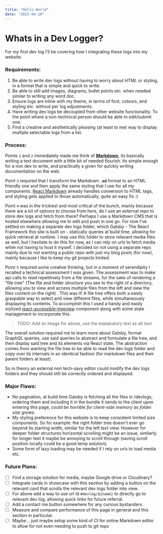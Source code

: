 ```yaml
---
title: "Hello World"
date: "2025-04-10"
---
```


# Whats in a Dev Logger?

For my first dev log I'll be covering how I integrating these logs into my website.

### Requirements:

1.  Be able to write dev logs without having to worry about HTML or styling, in a format that is simple and quick to write.
2.  Be able to still add images, diagrams, bullet points etc. when needed similar to writing any word doc.
3.  Ensure logs are inline with my theme, in terms of font, colours, and styling etc. without per log adjustments.
4.  Have writing dev logs be decoupled from other website functionality. To the point where a non-technical person should be able to edit/submit one.
5.  Find a creative and aesthetically pleasing (at least to me) way to display multiple selectable logs from a list.

### Process:

Points `1` and `2` immediately made me think of [**Markdown**](https://en.wikipedia.org/wiki/Markdown), its basically writing a text document with a little bit of needed flourish. Its simple enough for a non dev to write, and practically a given for quickly writing documentation on the web.

Point `3` required that I transform the Markdown **`.md`** format to an HTML friendly one and then apply the same styling that I use for all my components. [React Markdown](https://github.com/remarkjs/react-markdown) already handles conversion to HTML tags, and styling gets applied to those automatically, quite an easy fix :)

Point `4` was in the trickiest and most critical of the bunch, mainly because there are a lot of options to choose from here, do I use an external repo to store dev logs and fetch from there? Perhaps I use a Markdown CMS that is hosted elsewhere allowing me to edit and push in one go. For now I've settled on making a separate dev logs folder, which Gatsby - The React Framework this site is built on - statically queries at build time, allowing for quick retrieval at runtime. I may use this folder to store relevant media files as well, but I hesitate to do this for now, as I can rely on urls to fetch media while not having to host it myself. I decided on not using a separate repo mainly due to not wanting a public repo with just my blog posts (for now), mainly because I like to keep my git projects limited.

Point `5` required some creative thinking, but in a moment of serendipity I recalled a technical assessment I was given. The assessment was to make api calls to read repetitively from a file streams, for the sake of rendering a "file tree" (The file and folder structure you see to the right of a directory, allowing you to view and access multiple files from the left and view the files content on the right) . This was it! A file tree offers both a easily graspable way to select and view different files, while simultaneously displaying its contents. To accomplish this I used a handy and easily stylized [react-accessible-treeview](https://www.npmjs.com/package/react-accessible-treeview) component along with some state management to incorporate this.

> TODO: Add an image for above, use the explanatory text as alt text

The overall solution required me to learn more about Gatsby, format GraphQL queries, use said queries to abstract and formulate a file tree, and then display said tree and its elements via React state. The abstraction comes from wanting the file tree to be able to read the dev logs folder and copy over its internals in an identical fashion (for markdown files and their parent folders at least).

So in theory an external non tech-savy editor could modify the dev logs folders and they should still be correctly ordered and displayed.

### Major Flaws:

- No pagination, at build time Gatsby is fetching all the files in /devlogs, ordering them and including it in the bundle it sends to the client upon entering this page, _could be horrible for client-side memory as folder size grows_.
- My styling preference for this website is to keep consistent limited size components. So for example: the right folder tree doesn't ever go beyond its starting width, similar for the left text view. However for deeper folder structures horizontal scrolling might be an issue, similarly for longer text it maybe be annoying to scroll through (saving scroll position locally could be a good temp solution).
- Some form of lazy loading may be needed if I rely on urls to load media etc.

### Future Plans:

- [ ] Find a storage solution for media, maybe Google drive or Cloudinary?
- [ ] Integrate cards in showcase with this section by adding a button on the relevant card that scrolls the relevant dev logs folder into view.
- [ ] For above add a way to use url id `#devlog/${name}` to directly go to relevant dev log, allowing quick links for future referral.
- [ ] Add a contact me button somewhere for any curious bystanders.
- [ ] Measure and compare performance of this page in general and this section in particular.
- [ ] Maybe... just maybe setup some kind of CI for online Markdown editor to allow for not even needing to push to git repo
